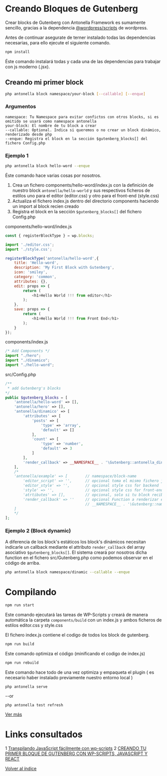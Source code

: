 # Creando Bloques de Gutenberg

Crear blocks de Gutenberg con Antonella Framework es sumamente sencillo, gracias a la dependencia 
[@wordpress/scripts](https://developer.wordpress.org/block-editor/packages/packages-scripts/) de wordpress.

Antes de continuar asegurate de terner instalado todas las dependencias necesarias, para ello ejecute el 
siguiente comando.

```bash
npm install
```

Éste comando instalará todas y cada una de las dependencias para trabajar con js moderno (.jsx).

## Creando mi primer block

```bash
php antonella block namespace/your-block [--callable] [--enque]
```

### Argumentos

```text
namespace: Tu Namespace para evitar confictos con otros blocks, si es omitido se usará como namespace antonella
your-block: El nombre de tu block a crear
--callable: Optional. Indica si queremos o no crear un block dinámico, renderizado desde php
--enque: Registra el block en la sección $gutenberg_blocks[] del fichero Config.php
```

### Ejemplo 1

```bash
php antonella block hello-word --enque
```

Éste comando hace varias cosas por nosotros.

1. Crea un fichero components/hello-word/index.js con la definición de nuestro block `antonella/hello-world` 
y sus respectivos ficheros de estilos uno para el editor (editor.css) y otro para el front-end (style.css) 
2. Actualiza el fichero index.js dentro del directorio components haciendo un import al block recien creado
3. Registra el block en la sección `$gutenberg_blocks[]` del fichero Config.php

components/hello-word/index.js

```js
const { registerBlockType } = wp.blocks;

import './editor.css';
import './style.css';

registerBlockType('antonella/hello-word',{
	title: 'Hello-word',
	description: 'My First Block with Gutenberg',
	icon: 'smiley',
	category: 'common',
	attributes: {},
	edit: props => {
		return (
			<h1>Hello World !!! from editor</h1>	
		);
	},
	save: props => {
		return (
			<h1>Hello World !!! from Front End</h1>
		);
	}
});
```

components/index.js

```js
/* Add Components */
import "./hero";
import "./dinamico";
import "./hello-word";
```

src/Config.php

```php
/**
 * add Gutenberg's blocks
*/
public $gutenberg_blocks = [ 
	'antonella/hello-word' => [],
	'antonella/hero' => [],
	'antonella/dinamico' => [
		'attributes' => [
			'posts' => [
				'type' => 'array',
				'default' => []
			],
			'count' => [
				'type' => 'number',
				'default' => 3
			]
		],
		'render_callback' => __NAMESPACE__ . '\Gutenberg::antonella_dinamico_render_callback'
	],
	/* 
	'antonella/example' => [		// namespace/block-name
		'editor_script' => '',		// opcional toma el mismo fichero js para todos los blocks
		'editor_style' => '',		// opcional style css for backend
		'style' => '',				// opcional style css for front-end
		'atrtibutes' => [],			// opcional, solo si tu block recibe atributos
		'render_callback' => ''		// opcional Function a renderizar en php, por default
									// __NAMESPACE__ . '\Gutenberg::namespace_block-name_render_callback
	]
	*/
];
```

### Ejemplo 2 (Block dynamic)

A diferencia de los block's estáticos los block's dinámicos necesitan indicarle un callback mediante el attributo
`render_callback` del array asociativo `$gutenberg_blocks[]`. El sistema creará por nosotros dicha function en el
fichero src/Gutenberg.php como podemos observar en el código de arriba.

```bash
php antonella block namespace/dinamic --callable --enque
```

# Compilando

```bash
npm run start
```

Este comando ejecutará las tareas de WP-Scripts y creará de manera automática la carpeta `components/build` con
un index.js y ambos ficheros de estilos editor.css y style.css

El fichero index.js contiene el codigo de todos los block de gutenberg.

```bash
npm run build
```

Este comando optimiza el código (minificando el codigo de index.js)

```bash
npm run rebuild
```

Este comando hace todo de una vez optimiza y empaqueta el plugin ( es necesario haber instalado previamente
nuestro entorno local )

`php antonella serve`

--or

`php antonella test refresh` 

[Ver más](https://github.com/d3turnes/antonella-framework-for-wp/tree/1.8/docs/install.md)

# Links consultados
1 [Transpilando JavaScript fácilmente con wp-scripts](https://neliosoftware.com/es/blog/transpilando-javascript-facilmente-con-wp-scripts/)
2 [CREANDO TU PRIMER BLOQUE DE GUTENBERG CON WP-SCRIPTS, JAVASCRIPT Y REACT](https://codigoconjuan.com/creando-tu-primer-bloque-de-gutenberg-con-wp-scripts-javascript-y-react/)

[Volver al índice](https://github.com/d3turnes/antonella-framework-for-wp/tree/1.8/docs/readme.md)
